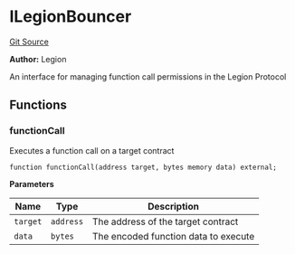 # ILegionBouncer
[Git Source](https://github.com/Legion-Team/evm-contracts/blob/e045131669c5801ab2e88b13e55002362a64c068/src/interfaces/ILegionBouncer.sol)

**Author:**
Legion

An interface for managing function call permissions in the Legion Protocol


## Functions
### functionCall

Executes a function call on a target contract


```solidity
function functionCall(address target, bytes memory data) external;
```
**Parameters**

|Name|Type|Description|
|----|----|-----------|
|`target`|`address`|The address of the target contract|
|`data`|`bytes`|The encoded function data to execute|


